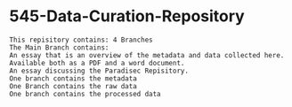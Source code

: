 # 545-Data-Curation-Repository
	This repisitory contains: 4 Branches
 	The Main Branch contains: 
 	An essay that is an overview of the metadata and data collected here. Available both as a PDF and a word document.
 	An essay discussing the Paradisec Repisitory.
 	One branch contains the metadata
  	One Branch contains the raw data 
  	One branch contains the processed data
